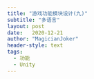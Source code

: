 ```yaml
---
title: "游戏功能模块设计(九)"
subtitle: "多语言"
layout: post
date:   2020-12-21
author: "MagicianJoker"
header-style: text
tags:
  - 功能
  - Unity
---
```


